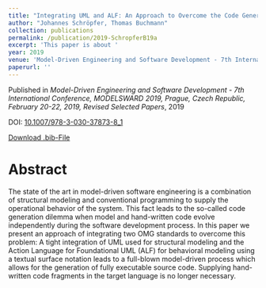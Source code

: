 ```yaml
---
title: "Integrating UML and ALF: An Approach to Overcome the Code Generation Dilemma in Model-Driven Software Engineering"
author: "Johannes Schröpfer, Thomas Buchmann"
collection: publications
permalink: /publication/2019-SchropferB19a
excerpt: 'This paper is about '
year: 2019
venue: 'Model-Driven Engineering and Software Development - 7th International Conference, MODELSWARD 2019, Prague, Czech Republic, February 20-22, 2019, Revised Selected Papers'
paperurl: ''
---
```


Published in *Model-Driven Engineering and Software Development - 7th International Conference, MODELSWARD 2019, Prague, Czech Republic, February 20-22, 2019, Revised Selected Papers*, 2019

DOI: [10.1007/978-3-030-37873-8_1](https://doi.org/10.1007/978-3-030-37873-8_1)

[Download .bib-File](https://tbuchmann.github.io/files/SchropferB19a.bib)

Abstract
=====

The state of the art in model-driven software engineering is a combination of structural modeling and conventional programming to supply the operational behavior of the system. This fact leads to the so-called code generation dilemma when model and hand-written code evolve independently during the software development process. In this paper we present an approach of integrating two OMG standards to overcome this problem: A tight integration of UML used for structural modeling and the Action Language for Foundational UML (ALF) for behavioral modeling using a textual surface notation leads to a full-blown model-driven process which allows for the generation of fully executable source code. Supplying hand-written code fragments in the target language is no longer necessary.